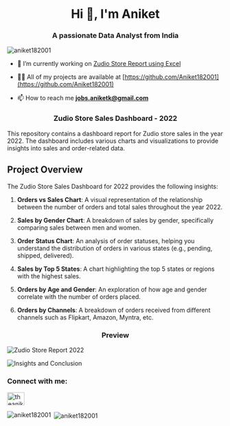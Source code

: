<h1 align="center">Hi 👋, I'm Aniket</h1>
<h3 align="center">A passionate Data Analyst from India</h3>

<p align="left"> <img src="https://komarev.com/ghpvc/?username=aniket182001&label=Profile%20views&color=0e75b6&style=flat" alt="aniket182001" /> </p>

- 🔭 I’m currently working on [Zudio Store Report using Excel](https://github.com/Aniket182001/Zudio-Store-Report-using-Excel)

- 👨‍💻 All of my projects are available at [https://github.com/Aniket182001](https://github.com/Aniket182001)

- 📫 How to reach me **jobs.aniketk@gmail.com**


<h3 align="center">Zudio Store Sales Dashboard - 2022</h3>

This repository contains a dashboard report for Zudio store sales in the year 2022. The dashboard includes various charts and visualizations to provide insights into sales and order-related data.

## Project Overview

The Zudio Store Sales Dashboard for 2022 provides the following insights:

1. **Orders vs Sales Chart**: A visual representation of the relationship between the number of orders and total sales throughout the year 2022.

2. **Sales by Gender Chart**: A breakdown of sales by gender, specifically comparing sales between men and women.

3. **Order Status Chart**: An analysis of order statuses, helping you understand the distribution of orders in various states (e.g., pending, shipped, delivered).

4. **Sales by Top 5 States**: A chart highlighting the top 5 states or regions with the highest sales.

5. **Orders by Age and Gender**: An exploration of how age and gender correlate with the number of orders placed.

6. **Orders by Channels**: A breakdown of orders received from different channels such as Flipkart, Amazon, Myntra, etc.


<h3 align="center">Preview</h3>

![Zudio Store Report 2022](https://raw.githubusercontent.com/Aniket182001/Zudio-Store-Report-using-Excel/main/Zudio%20Store%20Report%202022.png)

![Insights and Conclusion](https://raw.githubusercontent.com/Aniket182001/Zudio-Store-Report-using-Excel/main/Insights%20and%20conclusion.png)


<h3 align="left">Connect with me:</h3>
<p align="left">
<a href="https://linkedin.com/in/theaniketkumbhar" target="blank"><img align="center" src="https://raw.githubusercontent.com/rahuldkjain/github-profile-readme-generator/master/src/images/icons/Social/linked-in-alt.svg" alt="theaniketkumbhar" height="30" width="40" /></a>
</p>

<p><img align="left" src="https://github-readme-stats.vercel.app/api/top-langs?username=aniket182001&show_icons=true&locale=en&layout=compact" alt="aniket182001" /></p>

<p>&nbsp;<img align="center" src="https://github-readme-stats.vercel.app/api?username=aniket182001&show_icons=true&locale=en" alt="aniket182001" /></p>





